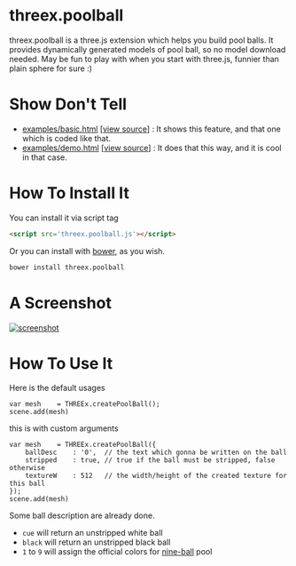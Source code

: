 threex.poolball
===============

threex.poolball is a three.js extension which helps you build pool balls.
It provides dynamically generated models of pool ball, so no model download needed.
May be fun to play with when you start with three.js, funnier than plain sphere for sure :)

Show Don't Tell
===============
* [examples/basic.html](http://jeromeetienne.github.io/threex.poolball/examples/basic.html)
\[[view source](https://github.com/jeromeetienne/threex.poolball/blob/master/examples/basic.html)\] :
It shows this feature, and that one which is coded like that.
* [examples/demo.html](http://jeromeetienne.github.io/threex.poolball/examples/demo.html)
\[[view source](https://github.com/jeromeetienne/threex.poolball/blob/master/examples/demo.html)\] :
It does that this way, and it is cool in that case.

How To Install It
=================

You can install it via script tag

```html
<script src='threex.poolball.js'></script>
```

Or you can install with [bower](http://bower.io/), as you wish.

```bash
bower install threex.poolball
```

A Screenshot
============
[![screenshot](https://raw.githubusercontent.com/jeromeetienne/threex.poolball/master/examples/images/screenshot-threex-poolball-512x512.jpg)](http://jeromeetienne.github.io/threex.poolball/examples/demo.html)

How To Use It
=============

Here is the default usages

```
var mesh	= THREEx.createPoolBall();
scene.add(mesh)
```

this is with custom arguments

```
var mesh	= THREEx.createPoolBall({
	ballDesc	: '0',	// the text which gonna be written on the ball
	stripped	: true,	// true if the ball must be stripped, false otherwise
	textureW	: 512	// the width/height of the created texture for this ball
});
scene.add(mesh)
```

Some ball description are already done.

* ```cue``` will return an unstripped white ball
* ```black``` will return an unstripped black ball
* ```1``` to ```9``` will assign the official colors for [nine-ball](http://en.wikipedia.org/wiki/Nine-ball) pool
